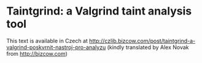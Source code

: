 Taintgrind: a Valgrind taint analysis tool
==========================================

This text is available in Czech at http://czlib.bizcow.com/post/taintgrind-a-valgrind-poskvrnit-nastroj-pro-analyzu (kindly translated by Alex Novak from http://bizcow.com)
